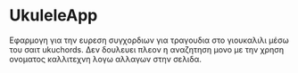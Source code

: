 # UkuleleApp
Εφαρμογη για την ευρεση συγχορδιων για τραγουδια στο γιουκαλιλι μέσω του σαιτ ukuchords.
Δεν δουλευει πλεον η αναζητηση μονο με την χρηση ονοματος καλλιτεχνη λογω αλλαγων στην σελιδα.
